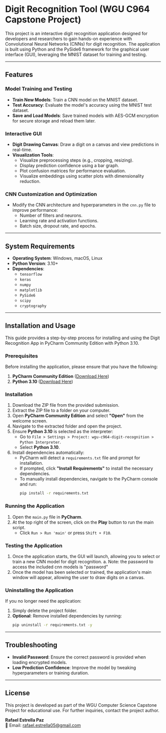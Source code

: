 # Digit Recognition Tool (WGU C964 Capstone Project)

This project is an interactive digit recognition application designed for developers and researchers to gain hands-on experience with Convolutional Neural Networks (CNNs) for digit recognition. The application is built using Python and the PySide6 framework for the graphical user interface (GUI), leveraging the MNIST dataset for training and testing.

---

## Features

### Model Training and Testing
- **Train New Models**: Train a CNN model on the MNIST dataset.
- **Test Accuracy**: Evaluate the model's accuracy using the MNIST test dataset.
- **Save and Load Models**: Save trained models with AES-GCM encryption for secure storage and reload them later.

### Interactive GUI
- **Digit Drawing Canvas**: Draw a digit on a canvas and view predictions in real-time.
- **Visualization Tools**:
  - Visualize preprocessing steps (e.g., cropping, resizing).
  - Display prediction confidence using a bar graph.
  - Plot confusion matrices for performance evaluation.
  - Visualize embeddings using scatter plots with dimensionality reduction.

### CNN Customization and Optimization
- Modify the CNN architecture and hyperparameters in the `cnn.py` file to improve performance:
  - Number of filters and neurons.
  - Learning rate and activation functions.
  - Batch size, dropout rate, and epochs.

---

## System Requirements

- **Operating System**: Windows, macOS, Linux
- **Python Version**: 3.10+
- **Dependencies**:
  - `tensorflow`
  - `keras`
  - `numpy`
  - `matplotlib`
  - `PySide6`
  - `scipy`
  - `cryptography`

---

## Installation and Usage

This guide provides a step-by-step process for installing and using the Digit Recognition App in PyCharm Community Edition with Python 3.10.

### Prerequisites
Before installing the application, please ensure that you have the following:
1. **PyCharm Community Edition** ([Download Here](https://www.jetbrains.com/pycharm/download/))
2. **Python 3.10** ([Download Here](https://www.python.org/downloads/))

### Installation
1. Download the ZIP file from the provided submission.
2. Extract the ZIP file to a folder on your computer.
3. Open **PyCharm Community Edition** and select **"Open"** from the welcome screen.
4. Navigate to the extracted folder and open the project.
5. Ensure **Python 3.10** is selected as the interpreter:
   - Go to `File > Settings > Project: wgu-c964-digit-recognition > Python Interpreter`.
   - Select **Python 3.10**.
6. Install dependencies automatically:
   - PyCharm will detect a `requirements.txt` file and prompt for installation.
   - If prompted, click **"Install Requirements"** to install the necessary dependencies.
   - To manually install dependencies, navigate to the PyCharm console and run:
     ```bash
     pip install -r requirements.txt
     ```

### Running the Application
1. Open the `main.py` file in **PyCharm**.
2. At the top right of the screen, click on the **Play** button to run the main script.
   - Click `Run > Run 'main'` or press `Shift + F10`.

### Testing the Application
1. Once the application starts, the GUI will launch, allowing you to select or train a new CNN model for digit recognition.
   a. Note: the password to access the included cnn models is "password"
2. Once the model has been selected or trained, the application's main window will appear, allowing the user to draw digits on a canvas.

### Uninstalling the Application
If you no longer need the application:
1. Simply delete the project folder.
2. **Optional**: Remove installed dependencies by running:
   ```bash
   pip uninstall -r requirements.txt -y
   ```

---

## Troubleshooting

- **Invalid Password**: Ensure the correct password is provided when loading encrypted models.
- **Low Prediction Confidence**: Improve the model by tweaking hyperparameters or training duration.

---

## License

This project is developed as part of the WGU Computer Science Capstone Project for educational use. For further inquiries, contact the project author.

**Rafael Estrella Paz**  
📧 Email: [rafael.estrella05@gmail.com](mailto:rafael.estrella05@gmail.com)

